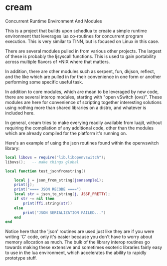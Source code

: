 # cream
Concurrent Runtime Environment And Modules

This is a project that builds upon schedlua to create a simple 
runtime environment that leverages lua co-routines for concurrent
program execution.  This is very similar to TINN, but is focused
on Linux in this case.

There are several modules pulled in from various other projects.
The largest of these is probably the ljsyscall functions.  This is
used to gain portability across multiple flavors of *NIX where
that matters.

In addition, there are other modules such as serpent, fun, dkjson,
reflect, and the like which are pulled in for their convenience in
one form or another performing some specific useful task.

In addition to core modules, which are mean to be leveraged by new code,
there are several interop modules, starting with "open vSwitch (ovs)".
These modules are here for convenience of scripting together interesting
solutions using nothing more than shared libraries on a distro, and 
whatever is included here.

In general, cream tries to make everying readily available from luajit,
without requiring the compilation of any additional code, other than the
modules which are already compiled for the platform it's running on.

Here's an example of using the json routines found within the 
openvswitch library:

```lua
local libovs = require("lib.libopenvswitch");
libovs();	-- make things global

local function test_jsonfromstring()

	local j = json_from_string(jsonsample1);
	print(j);
	print("==== JSON RECODE ====")
	local str = json_to_string(j, JSSF_PRETTY);
	if str ~= nil then
		print(ffi.string(str))
	else
		print("JSON SERIALIZATION FAILED...")
	end
end
```

Notice here that the 'json' routines are used just like they are if
you were writing 'C' code, only it's easier because you don't have to 
worry about memory allocation as much.  The bulk of the library interop
routines go towards making these extensive and sometimes esoteric libraries
fairly easy to use in the lua environment, which accelerates the ability
to rapidly prototype stuff.

